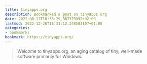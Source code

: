 ```yaml
---
title: tinyapps.org
description: Bookmarked a post on tinyapps.org
date: 2022-08-22T16:36:29.387379992+02:00
lastmod: 2022-12-26T15:31:12.248502107+01:00
categories:
- bookmarks
bookmark: https://tinyapps.org/
---
```


> Welcome to tinyapps.org, an aging catalog of tiny, well-made software primarily for Windows.
